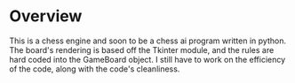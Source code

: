 # Overview
This is a chess engine and soon to be a chess ai program written in python.
The board's rendering is based off the Tkinter module, and the rules are hard coded into the GameBoard object.
I still have to work on the efficiency of the code, along with the code's cleanliness.
